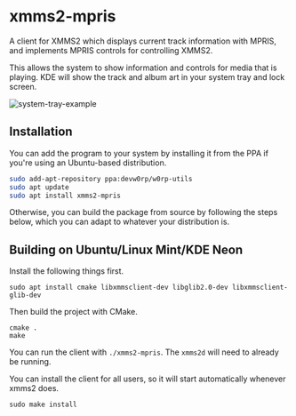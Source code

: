 # xmms2-mpris

A client for XMMS2 which displays current track information with MPRIS, and
implements MPRIS controls for controlling XMMS2.

This allows the system to show information and controls for media that is
playing. KDE will show the track and album art in your system tray and lock
screen.

![system-tray-example](https://user-images.githubusercontent.com/3518142/87245779-2b33fd80-c440-11ea-9260-80dfe58d6a3f.jpg)

## Installation

You can add the program to your system by installing it from the PPA if you're
using an Ubuntu-based distribution.

```sh
sudo add-apt-repository ppa:devw0rp/w0rp-utils
sudo apt update
sudo apt install xmms2-mpris
```

Otherwise, you can build the package from source by following the steps below,
which you can adapt to whatever your distribution is.

## Building on Ubuntu/Linux Mint/KDE Neon

Install the following things first.

```
sudo apt install cmake libxmmsclient-dev libglib2.0-dev libxmmsclient-glib-dev
```

Then build the project with CMake.

```
cmake .
make
```

You can run the client with `./xmms2-mpris`. The `xmms2d` will need to already
be running.

You can install the client for all users, so it will start automatically
whenever xmms2 does.

```
sudo make install
```
